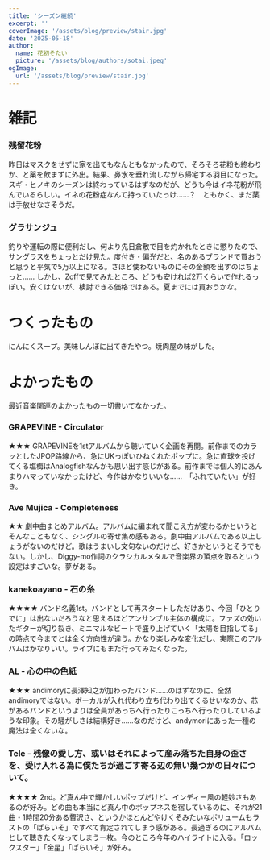 ```yaml
---
title: 'シーズン継続'
excerpt: ''
coverImage: '/assets/blog/preview/stair.jpg'
date: '2025-05-18'
author:
  name: 花初そたい
  picture: '/assets/blog/authors/sotai.jpeg'
ogImage:
  url: '/assets/blog/preview/stair.jpg'
---
```

# 雑記
### 残留花粉
昨日はマスクをせずに家を出てもなんともなかったので、そろそろ花粉も終わりか、と薬を飲まずに外出。結果、鼻水を垂れ流しながら帰宅する羽目になった。
スギ・ヒノキのシーズンは終わっているはずなのだが、どうも今はイネ花粉が飛んでいるらしい。イネの花粉症なんて持っていたっけ……？　ともかく、まだ薬は手放せなさそうだ。

### グラサンジュ
釣りや運転の際に便利だし、何より先日倉敷で目を灼かれたときに懲りたので、サングラスをちょっとだけ見た。度付き・偏光だと、名のあるブランドで買おうと思うと平気で5万以上になる。さほど使わないものにその金額を出すのはちょっと……
しかし、Zoffで見てみたところ、どうも安ければ2万くらいで作れるっぽい。安くはないが、検討できる価格ではある。夏までには買おうかな。

# つくったもの
にんにくスープ。美味しんぼに出てきたやつ。焼肉屋の味がした。

# よかったもの
最近音楽関連のよかったもの一切書いてなかった。
### GRAPEVINE - Circulator
★★★
GRAPEVINEを1stアルバムから聴いていく企画を再開。前作までのカラッとしたJPOP路線から、急にUKっぽいひねくれたポップに。急に直球を投げてくる塩梅はAnalogfishなんかも思い出す感じがある。前作までは個人的にあんまりハマっていなかったけど、今作はかなりいいな……　「ふれていたい」が好き。

### Ave Mujica - Completeness
★★
劇中曲まとめアルバム。アルバムに編まれて聞こえ方が変わるかというとそんなこともなく、シングルの寄せ集め感もある。劇中曲アルバムである以上しょうがないのだけど。歌はうまいし文句ないのだけど、好きかというとそうでもない。しかし、Diggy-mo作詞のクラシカルメタルで音楽界の頂点を取るという設定はすごいな。夢がある。

### kanekoayano - 石の糸
★★★★
バンド名義1st。バンドとして再スタートしただけあり、今回「ひとりでに」は出ないだろうなと思えるほどアンサンブル主体の構成に。ファズの効いたギターが切り裂き、ミニマルなビートで盛り上げていく「太陽を目指してる」の時点で今までとは全く方向性が違う。かなり楽しみな変化だし、実際このアルバムはかなりいい。ライブにもまた行ってみたくなった。

### AL - 心の中の色紙
★★★
andimoryに長澤知之が加わったバンド……のはずなのに、全然andimoryではない。ボーカルが入れ代わり立ち代わり出てくるせいなのか、芯があるバンドというよりは全員があっちへ行ったりこっちへ行ったりしているような印象。その騒がしさは結構好き……なのだけど、andymoriにあった一種の魔法は全くないな。

### Tele - 残像の愛し方、或いはそれによって産み落ちた自身の歪さを、受け入れる為に僕たちが過ごす寄る辺の無い幾つかの日々について。
★★★★
2nd。ど真ん中で輝かしいポップだけど、インディー風の軽妙さもあるのが好み。どの曲も本当にど真ん中のポップネスを宿しているのに、それが21曲・1時間20分ある贅沢さ、というかほとんどやけくそみたいなボリュームもラストの「ぱらいそ」ですべて肯定されてしまう感がある。長過ぎるのにアルバムとして聴きたくなってしまう一枚。今のところ今年のハイライトに入る。「ロックスター」「金星」「ぱらいそ」が好み。